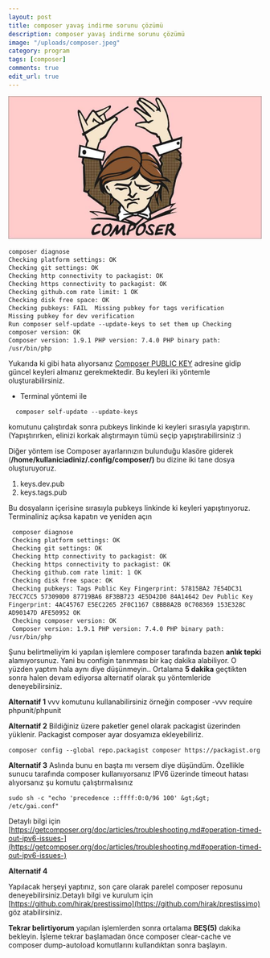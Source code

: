 ```yaml
---
layout: post
title: composer yavaş indirme sorunu çözümü
description: composer yavaş indirme sorunu çözümü
image: "/uploads/composer.jpeg"
category: program
tags: [composer]
comments: true
edit_url: true
---
```


![Composer Slow Download Fixed Solution](/uploads/composer.jpeg)
<!-- excerpt separator -->

```shell
composer diagnose
Checking platform settings: OK
Checking git settings: OK
Checking http connectivity to packagist: OK
Checking https connectivity to packagist: OK
Checking github.com rate limit: 1 OK
Checking disk free space: OK
Checking pubkeys: FAIL  Missing pubkey for tags verification
Missing pubkey for dev verification
Run composer self-update --update-keys to set them up Checking composer version: OK
Composer version: 1.9.1 PHP version: 7.4.0 PHP binary path: /usr/bin/php
```

Yukarıda ki gibi hata alıyorsanız [Composer PUBLIC KEY](https://composer.github.io/pubkeys.html) adresine gidip güncel keyleri almanız gerekmektedir. Bu keyleri iki yöntemle oluşturabilirsiniz.
* Terminal yöntemi ile
```shell
  composer self-update --update-keys
```
komutunu çalıştırdak sonra pubkeys linkinde ki keyleri sırasıyla yapıştırın. (Yapıştırırken, elinizi korkak alıştırmayın tümü seçip yapıştırabilirsiniz :)

Diğer yöntem ise Composer ayarlarınızın bulunduğu klasöre giderek (**/home/kullaniciadiniz/.config/composer/)** bu dizine iki tane dosya oluşturuyoruz.
1.  keys.dev.pub
2.  keys.tags.pub

Bu dosyaların içerisine sırasıyla pubkeys linkinde ki keyleri yapıştırıyoruz. Terminaliniz açıksa kapatın ve yeniden açın
 ```shell
  composer diagnose
  Checking platform settings: OK
  Checking git settings: OK
  Checking http connectivity to packagist: OK
  Checking https connectivity to packagist: OK
  Checking github.com rate limit: 1 OK
  Checking disk free space: OK
  Checking pubkeys: Tags Public Key Fingerprint: 57815BA2 7E54DC31 7ECC7CC5 573090D0 87719BA6 8F3BB723 4E5D42D0 84A14642 Dev Public Key Fingerprint: 4AC45767 E5EC2265 2F0C1167 CBBB8A2B 0C708369 153E328C AD90147D AFE50952 OK
  Checking composer version: OK
  Composer version: 1.9.1 PHP version: 7.4.0 PHP binary path: /usr/bin/php
 ```
Şunu belirtmeliyim ki yapılan işlemlere composer tarafında bazen **anlık tepki** alamıyorsunuz. Yani bu configin tanınması bir kaç dakika alabiliyor. O yüzden yaptım hala aynı diye düşünmeyin.. Ortalama **5 dakika** geçtikten sonra halen devam ediyorsa alternatif olarak şu yöntemleride deneyebilirsiniz.

**Alternatif 1**
vvv komutunu kullanabilirsiniz örneğin
  composer -vvv require phpunit/phpunit

**Alternatif 2**
Bildiğiniz üzere paketler genel olarak packagist üzerinden yüklenir. Packagist composer ayar dosyamıza ekleyebiliriz.
  ```shell
  composer config --global repo.packagist composer https://packagist.org
  ```

**Alternatif 3**
Aslında bunu en başta mı versem diye düşündüm. Özellikle sunucu tarafında composer kullanıyorsanız IPV6 üzerinde timeout hatası alıyorsanız şu komutu çalıştırmalısınız
  ```shell
  sudo sh -c "echo 'precedence ::ffff:0:0/96 100' &gt;&gt; /etc/gai.conf"
  ```
Detaylı bilgi için [https://getcomposer.org/doc/articles/troubleshooting.md#operation-timed-out-ipv6-issues-](https://getcomposer.org/doc/articles/troubleshooting.md#operation-timed-out-ipv6-issues-)

**Alternatif 4**

Yapılacak herşeyi yaptınız, son çare olarak parelel composer reposunu deneyebilirsiniz.Detaylı bilgi ve kurulum için [https://github.com/hirak/prestissimo](https://github.com/hirak/prestissimo) göz atabilirsiniz.


**Tekrar belirtiyorum** yapılan işlemlerden sonra ortalama **BEŞ(5)** dakika bekleyin. İşleme tekrar başlamadan önce composer clear-cache ve composer dump-autoload komutlarını kullandıktan sonra başlayın.
